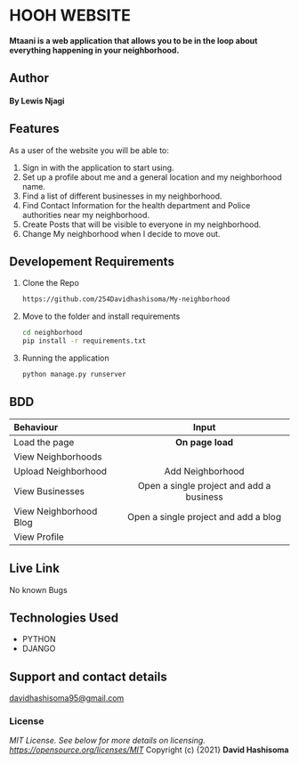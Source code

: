 # HOOH WEBSITE
#### Mtaani is a web application that allows you to be in the loop about everything happening in your neighborhood.
## Author
#### By **Lewis Njagi**
## Features
As a user of the website you will be able to:
1. Sign in with the application to start using.
2. Set up a profile about me and a general location and my neighborhood name.
3. Find a list of different businesses in my neighborhood.
4. Find Contact Information for the health department and Police authorities near my neighborhood.
5. Create Posts that will be visible to everyone in my neighborhood.
6. Change My neighborhood when I decide to move out.
## Developement Requirements
1. Clone the Repo
      ```bash
      https://github.com/254Davidhashisoma/My-neighborhood
      ```
2. Move to the folder and install requirements
      ```bash
      cd neighborhood
      pip install -r requirements.txt
      ```
3. Running the application
      ```bash
      python manage.py runserver
      ```
## BDD
| Behaviour | Input | 
| :---------------- | :---------------: |
| Load the page | **On page load** | 
| View Neighborhoods |  | 
| Upload Neighborhood | Add Neighborhood |
| View Businesses | Open a single project and add a business | 
| View Neighborhood Blog | Open a single project and add a blog | 
| View Profile | 
 
## Live Link
No known Bugs
## Technologies Used 
* PYTHON
* DJANGO
## Support and contact details
davidhashisoma95@gmail.com
### License
*MIT License.  See below for more details on licensing. https://opensource.org/licenses/MIT*
Copyright (c) {2021} **David Hashisoma**
